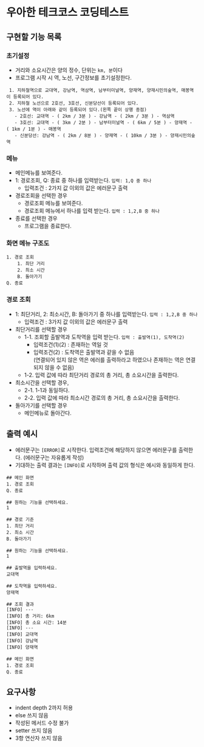 # 우아한 테크코스 코딩테스트

## 구현할 기능 목록

### 초기설정

- 거리와 소요시간은 양의 정수, 단위는 `km, 분`이다
- 프로그램 시작 시 역, 노선, 구간정보를 초기설정한다.
```
 1. 지하철역으로 교대역, 강남역, 역삼역, 남부터미널역, 양재역, 양재시민의숲역, 매봉역이 등록되어 있다.
 2. 지하철 노선으로 2호선, 3호선, 신분당선이 등록되어 있다.
 3. 노선에 역이 아래와 같이 등록되어 있다.(왼쪽 끝이 상행 종점)
   - 2호선: 교대역 - ( 2km / 3분 ) - 강남역 - ( 2km / 3분 ) - 역삼역
   - 3호선: 교대역 - ( 3km / 2분 ) - 남부터미널역 - ( 6km / 5분 ) - 양재역 - ( 1km / 1분 ) - 매봉역
   - 신분당선: 강남역 - ( 2km / 8분 ) - 양재역 - ( 10km / 3분 ) - 양재시민의숲역
```

### 메뉴

- 메인메뉴를 보여준다.
- 1: 경로조회, Q: 종료 중 하나를 입력받는다. `입력: 1,Q 중 하나`
    - 입력조건 : 2가지 값 이외의 값은 에러문구 출력
- 경로조회을 선택한 경우
    - 경로조회 메뉴를 보여준다.
    - 경로조회 메뉴에서 하나를 입력 받는다. `입력 : 1,2,B 중 하나`
- 종료를 선택한 경우
    - 프로그램을 종료한다.
    
### 화면 메뉴 구조도

```
1. 경로 조회
    1. 최단 거리
    2. 최소 시간
    B. 돌아가기
Q. 종료
```

### 경로 조회

- 1: 최단거리, 2: 최소시간, B: 돌아가기 중 하나를 입력받는다. `입력 : 1,2,B 중 하나`
    - 입력조건 : 3가지 값 이외의 값은 에러문구 출력
- 최단거리를 선택할 경우 
    - 1-1. 조회할 출발역과 도착역을 입력 받는다. `입력 : 출발역(1), 도착역(2)`
        - 입력조건(1)(2) : 존재하는 역일 것
        - 입력조건(2) : 도착역은 출발역과 같을 수 없음    
        (연결되어 있지 않은 역은 에러를 출력하라고 하였으나 존재하는 역은 연결되지 않을 수 없음)
    - 1-2. 입력 값에 따라 최단거리 경로의 총 거리, 총 소요시간을 출력한다.
- 최소시간을 선택할 경우,
    - 2-1. 1-1과 동일하다.
    - 2-2. 입력 값에 따라 최소시간 경로의 총 거리, 총 소요시간을 출력한다.
- 돌아가기를 선택할 경우
    - 메인메뉴로 돌아간다.

## 출력 예시
- 에러문구는 `[ERROR]`로 시작한다. 입력조건에 해당하지 않으면 에러문구를 출력한다. (에러문구는 자유롭게 작성)
- 기대하는 출력 결과는 `[INFO]`로 시작하며 출력 값의 형식은 예시와 동일하게 한다.
```
## 메인 화면
1. 경로 조회
Q. 종료

## 원하는 기능을 선택하세요.
1

## 경로 기준
1. 최단 거리
2. 최소 시간
B. 돌아가기

## 원하는 기능을 선택하세요.
1

## 출발역을 입력하세요.
교대역

## 도착역을 입력하세요.
양재역

## 조회 결과
[INFO] ---
[INFO] 총 거리: 6km
[INFO] 총 소요 시간: 14분
[INFO] ---
[INFO] 교대역
[INFO] 강남역
[INFO] 양재역

## 메인 화면
1. 경로 조회
Q. 종료
```
## 요구사항
- indent depth 2까지 허용
- else 쓰지 않음
- 작성된 메서드 수정 불가
- setter 쓰지 않음
- 3항 연산자 쓰지 않음

